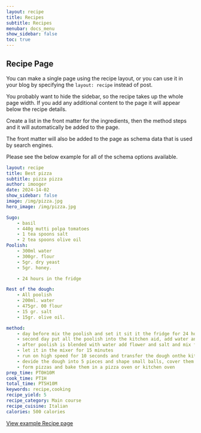 ```yaml
---
layout: recipe
title: Recipes
subtitle: Recipes
menubar: docs_menu
show_sidebar: false
toc: true
---
```


## Recipe Page

You can make a single page using the recipe layout, or you can use it in your blog by specifying the `layout: recipe` instead of post.

You probably want to hide the sidebar, so the recipe takes up the whole page width. If you add any additional content to the page it will appear below the recipe details.

Create a list in the front matter for the ingredients, then the method steps and it will automatically be added to the page.

The front matter will also be added to the page as schema data that is used by search engines.

Please see the below example for all of the schema options available.

```yaml
layout: recipe
title: Best pizza
subtitle: pizza pizza
author: imooger
date: 2024-14-02
show_sidebar: false
image: /img/pizza.jpg
hero_image: /img/pizza.jpg

Sugo:
    - basil
    - 440g mutti polpa tomatoes
    - 1 tea spoons salt
    - 2 tea spoons olive oil
Poolish:
    - 300ml water
    - 300gr. flour
    - 5gr. dry yeast
    - 5gr. honey.

    - 24 hours in the fridge

Rest of the dough:
    - All poolish
    - 200ml. water
    - 475gr. 00 flour
    - 15 gr. salt
    - 15gr. olive oil.

method:
    - day before mix the poolish and set it sit it the fridge for 24 hours
    - second day put all the poolish into the kitchen aid, add water and run on speed 2
    - after poolish is blended with water add flower and salt and mix for 10 -15 minutes until the dough starts separating completely from the bowl
    - let it in the mixer for 15 minutes
    - run on high speed for 10 seconds and transfer the dough onthe kitchen counter and form a firm ball. Let it rest covered for 1 hour
    - devide the dough into 5 pieces and shape small balls, cover them and rest for 1 hour, prepare other ingredients (preheat oven on max)
    - form pizzas and bake them in a pizza oven or kitchen oven
prep_time: PT0H10M
cook_time: PT1H
total_time: PT5H10M
keywords: recipe,cooking
recipe_yield: 5
recipe_category: Main course
recipe_cuisine: Italian
calories: 500 calories
```

[View example Recipe page](/bulma-clean-theme/example-recipe)
